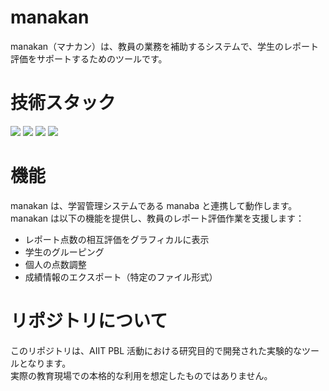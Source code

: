 # manakan

manakan（マナカン）は、教員の業務を補助するシステムで、学生のレポート評価をサポートするためのツールです。

# 技術スタック

<p style="display: inline">
  <img src="https://img.shields.io/badge/-Electron-000000.svg?logo=Electron&style=for-the-badge&logoColor=61DAFB">
  <img src="https://img.shields.io/badge/-Node.js-000000.svg?logo=node.js&style=for-the-badge">
  <img src="https://img.shields.io/badge/-React-000000?style=for-the-badge&logo=react&logoColor=61DAFB">
  <img src="https://img.shields.io/badge/-TailwindCSS-000000.svg?logo=tailwindcss&style=for-the-badge">

# 機能

manakan は、学習管理システムである manaba と連携して動作します。
manakan は以下の機能を提供し、教員のレポート評価作業を支援します：

- レポート点数の相互評価をグラフィカルに表示
- 学生のグルーピング
- 個人の点数調整
- 成績情報のエクスポート（特定のファイル形式）

# リポジトリについて

このリポジトリは、AIIT PBL 活動における研究目的で開発された実験的なツールとなります。  
実際の教育現場での本格的な利用を想定したものではありません。
